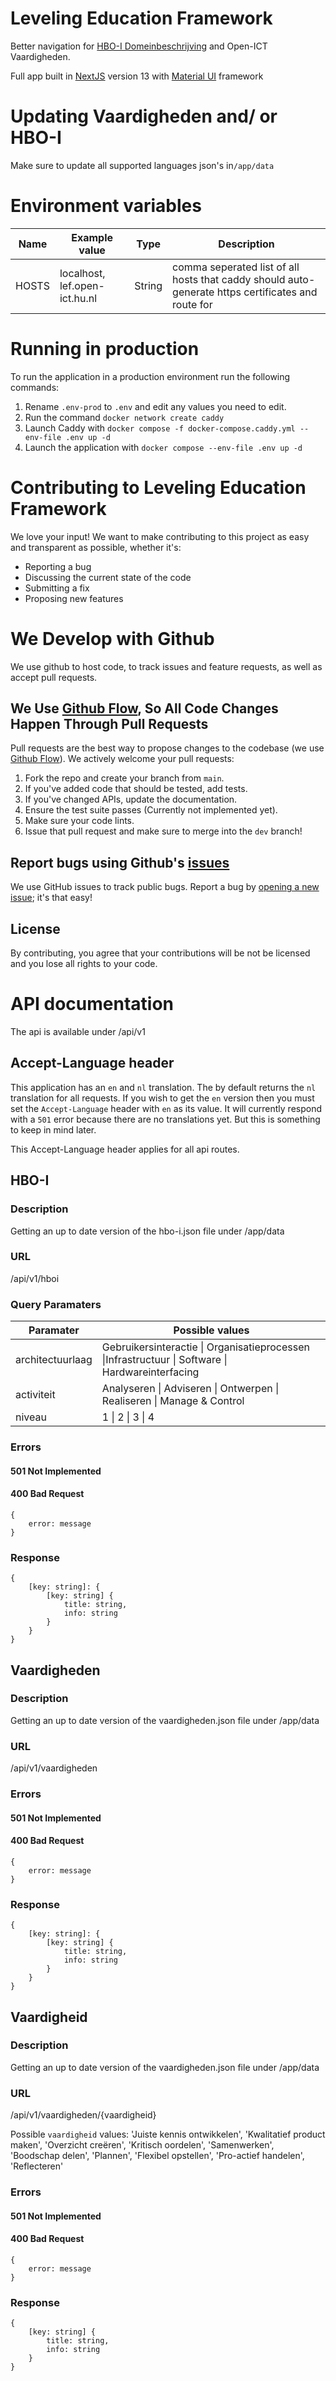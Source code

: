 # Leveling Education Framework
Better navigation for [HBO-I Domeinbeschrijving](https://www.hbo-i.nl/publicaties-domeinbeschrijving/) and Open-ICT Vaardigheden.

Full app built in [NextJS](https://nextjs.org) version 13 with [Material UI](https://mui.com) framework


# Updating Vaardigheden and/ or HBO-I
Make sure to update all supported languages json's in`/app/data`

# Environment variables
| Name | Example value | Type | Description |
| ----------- | ----------- | ----------- | ----------- |
| HOSTS | localhost, lef.open-ict.hu.nl | String | comma seperated list of all hosts that caddy should auto-generate https certificates and route for | 

# Running in production
To run the application in a production environment run the following commands:

1. Rename `.env-prod` to `.env` and edit any values you need to edit.
2. Run the command `docker network create caddy`
3. Launch Caddy with `docker compose -f docker-compose.caddy.yml --env-file .env up -d`
4. Launch the application with `docker compose --env-file .env up -d`

# Contributing to Leveling Education Framework
We love your input! We want to make contributing to this project as easy and transparent as possible, whether it's:

- Reporting a bug
- Discussing the current state of the code
- Submitting a fix
- Proposing new features

# We Develop with Github
We use github to host code, to track issues and feature requests, as well as accept pull requests.

## We Use [Github Flow](https://guides.github.com/introduction/flow/index.html), So All Code Changes Happen Through Pull Requests
Pull requests are the best way to propose changes to the codebase (we use [Github Flow](https://guides.github.com/introduction/flow/index.html)). We actively welcome your pull requests:

1. Fork the repo and create your branch from `main`.
2. If you've added code that should be tested, add tests.
3. If you've changed APIs, update the documentation.
4. Ensure the test suite passes (Currently not implemented yet).
5. Make sure your code lints.
6. Issue that pull request and make sure to merge into the `dev` branch!

## Report bugs using Github's [issues](https://github.com/spark-156/leveling-education-framework/issues)
We use GitHub issues to track public bugs. Report a bug by [opening a new issue](https://github.com/spark-156/leveling-education-framework/issues/new); it's that easy!

## License
By contributing, you agree that your contributions will be not be licensed and you lose all rights to your code.

# API documentation

The api is available under /api/v1

## Accept-Language header
This application has an `en` and `nl` translation. The by default returns the `nl` translation for all requests. If you wish to get the `en` version then you must set the `Accept-Language` header with `en` as its value. It will currently respond with a `501` error because there are no translations yet. But this is something to keep in mind later.

This Accept-Language header applies for all api routes.
## HBO-I
### Description 
Getting an up to date version of the hbo-i.json file under /app/data
### URL 
/api/v1/hboi

### Query Paramaters
| Paramater | Possible values |
| --- | --- |
| architectuurlaag | Gebruikersinteractie \| Organisatieprocessen \|Infrastructuur \| Software \| Hardwareinterfacing |
| activiteit | Analyseren \| Adviseren \| Ontwerpen \| Realiseren \| Manage & Control |
| niveau | 1 \| 2 \| 3 \| 4 |

### Errors
#### 501 Not Implemented
#### 400 Bad Request
```
{
    error: message
}
```

### Response
```
{
    [key: string]: {
        [key: string] {
            title: string,
            info: string
        }
    }
}
```


## Vaardigheden
### Description 
Getting an up to date version of the vaardigheden.json file under /app/data
### URL 
/api/v1/vaardigheden

### Errors
#### 501 Not Implemented
#### 400 Bad Request
```
{
    error: message
}
```

### Response
```
{
    [key: string]: {
        [key: string] {
            title: string,
            info: string
        }
    }
}
```

## Vaardigheid
### Description 
Getting an up to date version of the vaardigheden.json file under /app/data
### URL 
/api/v1/vaardigheden/{vaardigheid}

Possible `vaardigheid` values: 'Juiste kennis ontwikkelen', 'Kwalitatief product maken', 'Overzicht creëren', 'Kritisch oordelen', 'Samenwerken', 'Boodschap delen', 'Plannen', 'Flexibel opstellen', 'Pro-actief handelen', 'Reflecteren'

### Errors
#### 501 Not Implemented
#### 400 Bad Request
```
{
    error: message
}
```

### Response
```
{
    [key: string] {
        title: string,
        info: string
    }
}
```


